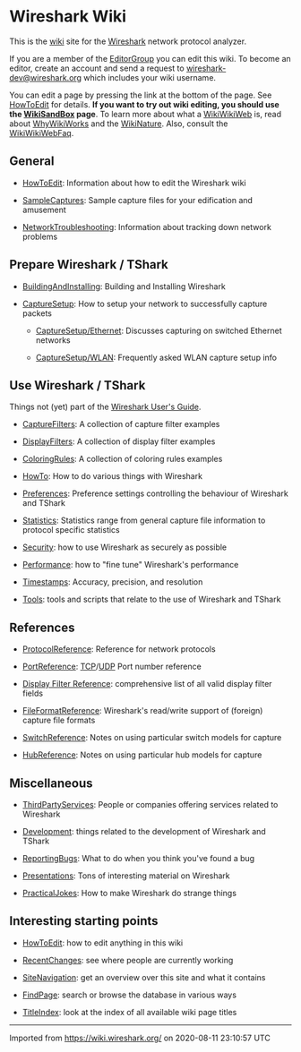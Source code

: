 # Wireshark Wiki

This is the [wiki](http://en.wikipedia.org/wiki/Wiki) site for the [Wireshark](http://www.wireshark.org) network protocol analyzer.

If you are a member of the [EditorGroup](/EditorGroup) you can edit this wiki. To become an editor, create an account and send a request to <wireshark-dev@wireshark.org> which includes your wiki username.

You can edit a page by pressing the link at the bottom of the page. See [HowToEdit](/HowToEdit) for details. **If you want to try out wiki editing, you should use the [WikiSandBox](/WikiSandBox) page**. To learn more about what a [WikiWikiWeb](/WikiWikiWeb) is, read about [WhyWikiWorks](http://moinmoin.wikiwikiweb.de/WhyWikiWorks "MoinMoin") and the [WikiNature](http://moinmoin.wikiwikiweb.de/WikiNature "MoinMoin"). Also, consult the [WikiWikiWebFaq](http://moinmoin.wikiwikiweb.de/WikiWikiWebFaq "MoinMoin").

## General

  - [HowToEdit](/HowToEdit): Information about how to edit the Wireshark wiki

  - [SampleCaptures](/SampleCaptures): Sample capture files for your edification and amusement

  - [NetworkTroubleshooting](/NetworkTroubleshooting): Information about tracking down network problems

## Prepare Wireshark / TShark

  - [BuildingAndInstalling](/BuildingAndInstalling): Building and Installing Wireshark

  - [CaptureSetup](/CaptureSetup): How to setup your network to successfully capture packets
    
      - [CaptureSetup/Ethernet](/CaptureSetup/Ethernet): Discusses capturing on switched Ethernet networks
    
      - [CaptureSetup/WLAN](/CaptureSetup/WLAN): Frequently asked WLAN capture setup info

## Use Wireshark / TShark

Things not (yet) part of the [Wireshark User's Guide](http://www.wireshark.org/docs/wsug_html_chunked/).

  - [CaptureFilters](/CaptureFilters): A collection of capture filter examples

  - [DisplayFilters](/DisplayFilters): A collection of display filter examples

  - [ColoringRules](/ColoringRules): A collection of coloring rules examples

  - [HowTo](/HowTo): How to do various things with Wireshark

  - [Preferences](/Preferences): Preference settings controlling the behaviour of Wireshark and TShark

  - [Statistics](/Statistics): Statistics range from general capture file information to protocol specific statistics

  - [Security](/Security): how to use Wireshark as securely as possible

  - [Performance](/Performance): how to "fine tune" Wireshark's performance

  - [Timestamps](/Timestamps): Accuracy, precision, and resolution

  - [Tools](/Tools): tools and scripts that relate to the use of Wireshark and TShark

## References

  - [ProtocolReference](/ProtocolReference): Reference for network protocols

  - [PortReference](/PortReference): [TCP](/TCP)/[UDP](/UDP) Port number reference

  - [Display Filter Reference](http://www.wireshark.org/docs/dfref/): comprehensive list of all valid display filter fields

  - [FileFormatReference](/FileFormatReference): Wireshark's read/write support of (foreign) capture file formats

  - [SwitchReference](/SwitchReference): Notes on using particular switch models for capture

  - [HubReference](/HubReference): Notes on using particular hub models for capture

## Miscellaneous

  - [ThirdPartyServices](/ThirdPartyServices): People or companies offering services related to Wireshark

  - [Development](/Development): things related to the development of Wireshark and TShark

  - [ReportingBugs](/ReportingBugs): What to do when you think you've found a bug

  - [Presentations](/Presentations): Tons of interesting material on Wireshark

  - [PracticalJokes](/PracticalJokes): How to make Wireshark do strange things

## Interesting starting points

  - [HowToEdit](/HowToEdit): how to edit anything in this wiki

  - [RecentChanges](/RecentChanges): see where people are currently working

  - [SiteNavigation](/SiteNavigation): get an overview over this site and what it contains

  - [FindPage](/FindPage): search or browse the database in various ways

  - [TitleIndex](/TitleIndex): look at the index of all available wiki page titles

---

Imported from https://wiki.wireshark.org/ on 2020-08-11 23:10:57 UTC
